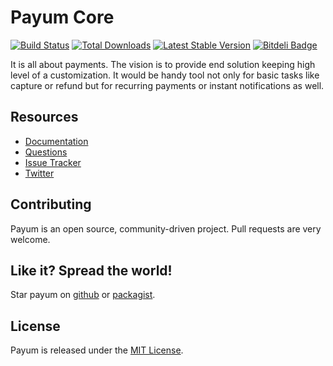 # Payum Core
[![Build Status](https://travis-ci.org/Payum/Core.png?branch=master)](https://travis-ci.org/Payum/Core)
[![Total Downloads](https://poser.pugx.org/payum/Core/d/total.png)](https://packagist.org/packages/payum/core)
[![Latest Stable Version](https://poser.pugx.org/payum/core/version.png)](https://packagist.org/packages/payum/core)
[![Bitdeli Badge](https://d2weczhvl823v0.cloudfront.net/Payum/payum/trend.png)](https://bitdeli.com/free "Bitdeli Badge")

It is all about payments. The vision is to provide end solution keeping high level of a customization.
It would be handy tool not only for basic tasks like capture or refund but for recurring payments or instant notifications as well.

## Resources

* [Documentation](http://payum.forma-dev.com/documentation#Payum)
* [Questions](http://stackoverflow.com/questions/tagged/payum)
* [Issue Tracker](https://github.com/Payum/Payum/issues)
* [Twitter](https://twitter.com/payumphp)

## Contributing

Payum is an open source, community-driven project. Pull requests are very welcome.

## Like it? Spread the world!

Star payum on [github](https://github.com/Payum/Core) or [packagist](https://packagist.org/packages/payum/core).

## License

Payum is released under the [MIT License](LICENSE).
